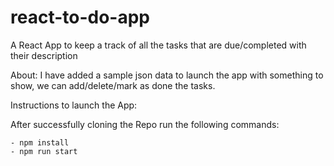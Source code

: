 # react-to-do-app
A React App to keep a track of all the tasks that are due/completed with their description

About:
I have added a sample json data to launch the app with something to show, we can add/delete/mark as done the tasks.

Instructions to launch the App:

After successfully cloning the Repo run the following commands:

    - npm install
    - npm run start